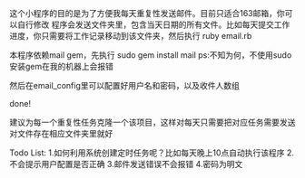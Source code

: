 这个小程序的目的是为了方便我每天重复性发送邮件。目前只适合163邮箱，你可以自行修改
程序会发送文件夹里，包含当天日期的所有文件。比如每天提交工作进度，你只需要将工作记录移动到该文件夹，然后执行
ruby email.rb

本程序依赖mail gem，先执行
sudo gem install mail
ps:不知为何，不使用sudo安装gem在我的机器上会报错

然后在email_config里可以配置好用户名和密码，以及收件人数组

done!

建议为每一个重复性任务克隆一个该项目，这样对每天只需要把对应任务需要发送对文件存在相应文件夹里就好

Todo List:
1.如何利用系统创建定时任务呢？比如每天晚上10点自动执行该程序
2.不会提示用户配置是否正确
3.邮件发送错误不会报错
4.密码为明文
